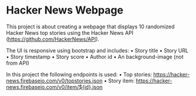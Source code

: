 # Hacker News Webpage

This project is about creating a webpage that displays 10 randomized Hacker News top stories using the Hacker News
API (https://github.com/HackerNews/API).

The UI is responsive using bootstrap and includes:
• Story title
• Story URL
• Story timestamp
• Story score
• Author id
• An background-image (not from API)

In this project the following endpoints is used:
• Top stories: https://hacker-news.firebaseio.com/v0/topstories.json
• Story item: https://hacker-news.firebaseio.com/v0/item/${id}.json
